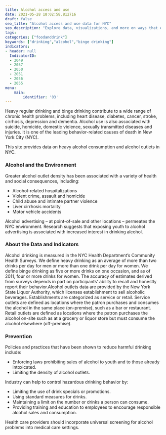 ```yaml
---
title: Alcohol access and use
date: 2021-05-28 18:02:58.812716
draft: false
seo_title: "Alcohol access and use data for NYC"
seo_description: "Explore data, visualizations, and more on ways that environments shape health in New York City's neighborhoods.."
tags: 
categories: ["foodanddrink"]
keywords: ["drinking","alcohol","binge drinking"]
indicators:
- header: null
  IndicatorID:
  - 2049
  - 2057
  - 2050
  - 2051
  - 2056
  - 2055
menu:
    main:
        identifier: '03'
---
```


Heavy regular drinking and binge drinking contribute to a wide range of chronic health problems, including heart disease, diabetes, cancer, stroke, cirrhosis, depression and dementia. Alcohol use is also associated with suicide, homicide, domestic violence, sexually transmitted diseases and injuries. It is one of the leading behavior-related causes of death in New York City (NYC).

This site provides data on heavy alcohol consumption and alcohol outlets in NYC.

### Alcohol and the Environment
Greater alcohol outlet density has been associated with a variety of health and social consequences, including:

* Alcohol-related hospitalizations
* Violent crime, assault and homicide
* Child abuse and intimate partner violence
* Liver cirrhosis mortality
* Motor vehicle accidents

Alcohol advertising – at point-of-sale and other locations – permeates the NYC environment. Research suggests that exposing youth to alcohol advertising is associated with increased interest in drinking alcohol.   
  
### About the Data and Indicators
Alcohol drinking is measured in the NYC Health Department’s Community Health Surveys. We define heavy drinking as an average of more than two drinks per day for men or more than one drink per day for women. We define binge drinking as five or more drinks on one occasion, and as of 2011, four or more drinks for women. The accuracy of estimates derived from surveys depends in part on participants’ ability to recall and honestly report their behavior.Alcohol outlets data are provided by the New York State Liquor Authority, which licenses establishment to sell alcoholic beverages. Establishments are categorized as service or retail. Service outlets are defined as locations where the patron purchases and consumes the alcohol in the same place (on-premise), such as a bar or restaurant. Retail outlets are defined as locations where the patron purchases the alcohol on-site such as at a grocery or liquor store but must consume the alcohol elsewhere (off-premise).

### Prevention
Policies and practices that have been shown to reduce harmful drinking include:
* Enforcing laws prohibiting sales of alcohol to youth and to those already intoxicated.
* Limiting the density of alcohol outlets.

Industry can help to control hazardous drinking behavior by:
* Limiting the use of drink specials or promotions.
* Using standard measures for drinks.
* Maintaining a limit on the number or drinks a person can consume.
* Providing training and education to employees to encourage responsible alcohol sales and consumption.

Health care providers should incorporate universal screening for alcohol problems into medical care settings.